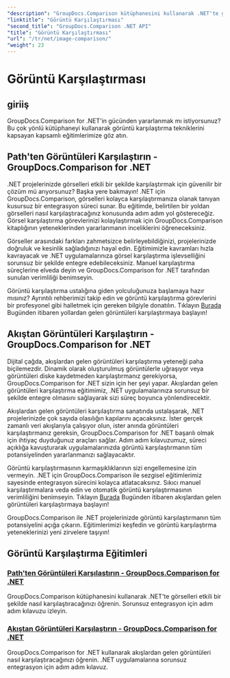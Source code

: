 ```yaml
---
"description": "GroupDocs.Comparison kütüphanesini kullanarak .NET'te görüntüleri verimli bir şekilde karşılaştırın. Yoldan veya akıştan sorunsuz entegrasyon için adım adım eğitimler."
"linktitle": "Görüntü Karşılaştırması"
"second_title": "GroupDocs.Comparison .NET API"
"title": "Görüntü Karşılaştırması"
"url": "/tr/net/image-comparison/"
"weight": 23
---
```


# Görüntü Karşılaştırması


## giriiş

GroupDocs.Comparison for .NET'in gücünden yararlanmak mı istiyorsunuz? Bu çok yönlü kütüphaneyi kullanarak görüntü karşılaştırma tekniklerini kapsayan kapsamlı eğitimlerimize göz atın.

## Path'ten Görüntüleri Karşılaştırın - GroupDocs.Comparison for .NET

.NET projelerinizde görselleri etkili bir şekilde karşılaştırmak için güvenilir bir çözüm mü arıyorsunuz? Başka yere bakmayın! .NET için GroupDocs.Comparison, görselleri kolayca karşılaştırmanıza olanak tanıyan kusursuz bir entegrasyon süreci sunar. Bu eğitimde, belirtilen bir yoldan görselleri nasıl karşılaştıracağınız konusunda adım adım yol göstereceğiz. Görsel karşılaştırma görevlerinizi kolaylaştırmak için GroupDocs.Comparison kitaplığının yeteneklerinden yararlanmanın inceliklerini öğreneceksiniz.

Görseller arasındaki farkları zahmetsizce belirleyebildiğinizi, projelerinizde doğruluk ve kesinlik sağladığınızı hayal edin. Eğitimimizle kavramları hızla kavrayacak ve .NET uygulamalarınıza görsel karşılaştırma işlevselliğini sorunsuz bir şekilde entegre edebileceksiniz. Manuel karşılaştırma süreçlerine elveda deyin ve GroupDocs.Comparison for .NET tarafından sunulan verimliliği benimseyin.

Görüntü karşılaştırma ustalığına giden yolculuğunuza başlamaya hazır mısınız? Ayrıntılı rehberimizi takip edin ve görüntü karşılaştırma görevlerini bir profesyonel gibi halletmek için gereken bilgiyle donatılın. Tıklayın [Burada](./compare-images-from-path/) Bugünden itibaren yollardan gelen görüntüleri karşılaştırmaya başlayın!

## Akıştan Görüntüleri Karşılaştırın - GroupDocs.Comparison for .NET

Dijital çağda, akışlardan gelen görüntüleri karşılaştırma yeteneği paha biçilemezdir. Dinamik olarak oluşturulmuş görüntülerle uğraşıyor veya görüntüleri diske kaydetmeden karşılaştırmanız gerekiyorsa, GroupDocs.Comparison for .NET sizin için her şeyi yapar. Akışlardan gelen görüntüleri karşılaştırma eğitimimiz, .NET uygulamalarınıza sorunsuz bir şekilde entegre olmasını sağlayarak sizi süreç boyunca yönlendirecektir.

Akışlardan gelen görüntüleri karşılaştırma sanatında ustalaşarak, .NET projelerinizde çok sayıda olasılığın kapılarını açacaksınız. İster gerçek zamanlı veri akışlarıyla çalışıyor olun, ister anında görüntüleri karşılaştırmanız gereksin, GroupDocs.Comparison for .NET başarılı olmak için ihtiyaç duyduğunuz araçları sağlar. Adım adım kılavuzumuz, süreci açıklığa kavuşturarak uygulamalarınızda görüntü karşılaştırmanın tüm potansiyelinden yararlanmanızı sağlayacaktır.

Görüntü karşılaştırmasının karmaşıklıklarının sizi engellemesine izin vermeyin. .NET için GroupDocs.Comparison ile sezgisel eğitimlerimiz sayesinde entegrasyon sürecini kolayca atlatacaksınız. Sıkıcı manuel karşılaştırmalara veda edin ve otomatik görüntü karşılaştırmasının verimliliğini benimseyin. Tıklayın [Burada](./compare-images-from-stream/) Bugünden itibaren akışlardan gelen görüntüleri karşılaştırmaya başlayın!

GroupDocs.Comparison ile .NET projelerinizde görüntü karşılaştırmanın tüm potansiyelini açığa çıkarın. Eğitimlerimizi keşfedin ve görüntü karşılaştırma yeteneklerinizi yeni zirvelere taşıyın!
## Görüntü Karşılaştırma Eğitimleri
### [Path'ten Görüntüleri Karşılaştırın - GroupDocs.Comparison for .NET](./compare-images-from-path/)
GroupDocs.Comparison kütüphanesini kullanarak .NET'te görselleri etkili bir şekilde nasıl karşılaştıracağınızı öğrenin. Sorunsuz entegrasyon için adım adım kılavuzu izleyin.
### [Akıştan Görüntüleri Karşılaştırın - GroupDocs.Comparison for .NET](./compare-images-from-stream/)
GroupDocs.Comparison for .NET kullanarak akışlardan gelen görüntüleri nasıl karşılaştıracağınızı öğrenin. .NET uygulamalarına sorunsuz entegrasyon için adım adım kılavuz.